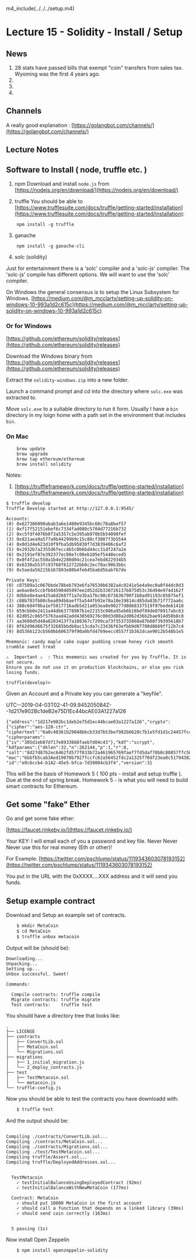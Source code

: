 
m4_include(../../../setup.m4)

Lecture 15 - Solidity - Install / Setup
==


News
--

1. 28 stats have passed bills that exempt "coin" transfers from sales tax.  Wyoming was the first 4 years ago.
2.
3.
4.


Channels
---
A really good explanation : [https://golangbot.com/channels/](https://golangbot.com/channels/)


Lecture Notes
--


## Software to Install ( node, truffle etc. )

1. npm
Download and install `node.js`
from [https://nodejs.org/en/download/](https://nodejs.org/en/download/)

2. truffle
You should be able to [https://www.trufflesuite.com/docs/truffle/getting-started/installation](https://www.trufflesuite.com/docs/truffle/getting-started/installation):
```
	npm install -g truffle
```

3. ganache
```
	npm install -g ganache-cli
```

4. solc (solidity)

Just for entertainment there is a 'solc' compiler and a 'solc-js' compiler.  The 'solc-js' compile 
has different options.  We will want to use the 'solc' compiler.

On Windows the general consensus is to setup the Linux Subsystem for Windows.
[https://medium.com/@m_mcclarty/setting-up-solidity-on-windows-10-993a1d2c615c](https://medium.com/@m_mcclarty/setting-up-solidity-on-windows-10-993a1d2c615c)

### Or for Windows
[https://github.com/ethereum/solidity/releases](https://github.com/ethereum/solidity/releases)

Download the Windows binary from [https://github.com/ethereum/solidity/releases](https://github.com/ethereum/solidity/releases)

Extract the `solidity-windows.zip` into a new folder.

Launch a command prompt and cd into the directory where `solc.exe` was extracted to.

Move `solc.exe` to a suitable directory to run it form.  Usually I have a `bin` directory in my loign home with 
a path set in the environment that includes `bin`.



### On Mac
```
	brew update
	brew upgrade
	brew tap ethereum/ethereum
	brew install solidity
```


Notes:
1. [https://truffleframework.com/docs/truffle/getting-started/installation](https://truffleframework.com/docs/truffle/getting-started/installation)



```
$ truffle develop
Truffle Develop started at http://127.0.0.1:9545/

Accounts:
(0) 0x627306090abab3a6e1400e9345bc60c78a8bef57
(1) 0xf17f52151ebef6c7334fad080c5704d77216b732
(2) 0xc5fdf4076b8f3a5357c5e395ab970b5b54098fef
(3) 0x821aea9a577a9b44299b9c15c88cf3087f3b5544
(4) 0x0d1d4e623d10f9fba5db95830f7d3839406c6af2
(5) 0x2932b7a2355d6fecc4b5c0b6bd44cc31df247a2e
(6) 0x2191ef87e392377ec08e7c08eb105ef5448eced5
(7) 0x0f4f2ac550a1b4e2280d04c21cea7ebd822934b5
(8) 0x6330a553fc93768f612722bb8c2ec78ac90b3bbc
(9) 0x5aeda56215b167893e80b4fe645ba6d5bab767de

Private Keys:
(0) c87509a1c067bbde78beb793e6fa76530b6382a4c0241e5e4a9ec0a0f44dc0d3
(1) ae6ae8e5ccbfb04590405997ee2d52d2b330726137b875053c36d94e974d162f
(2) 0dbbe8e4ae425a6d2687f1a7e3ba17bc98c673636790f1b8ad91193c05875ef1
(3) c88b703fb08cbea894b6aeff5a544fb92e78a18e19814cd85da83b71f772aa6c
(4) 388c684f0ba1ef5017716adb5d21a053ea8e90277d0868337519f97bede61418
(5) 659cbb0e2411a44db63778987b1e22153c086a95eb6b18bdf89de078917abc63
(6) 82d052c865f5763aad42add438569276c00d3d88a2d062d36b2bae914d58b8c8
(7) aa3680d5d48a8283413f7a108367c7299ca73f553735860a87b08f39395618b7
(8) 0f62d96d6675f32685bbdb8ac13cda7c23436f63efbb9d07700d8669ff12b7c4
(9) 8d5366123cb560bb606379f90a0bfd4769eecc0557f1b362dcae9012b548b1e5

Mnemonic: candy maple cake sugar pudding cream honey rich smooth crumble sweet treat

⚠️  Important ⚠️  : This mnemonic was created for you by Truffle. It is not secure.
Ensure you do not use it on production blockchains, or else you risk losing funds.

truffle(develop)>
```


Given an Account and a Private key you can generate a "keyfile".

UTC--2019-04-03T02-41-09.945205084Z--1d217e902Bc1deB2e75D1Ec44bcAE03A1227a126

```
{"address":"1d217e902bc1deb2e75d1ec44bcae03a1227a126","crypto":{"cipher":"aes-128-ctr",
"ciphertext":"6a0c48361b29048bbcb33d7b53bef982b6620c7b1e5fd1d1c24457fc4416f517",
"cipherparams":{"iv":"305d1eb07d717e8933668faeb7d04c43"},"kdf":"scrypt",
"kdfparams":{"dklen":32,"n":262144,"p":1,"r":8,
"salt":"8d27d87b2ec6462fd577f833b72a461965769faef7fd5daf70b0c80857ffc589"},
"mac":"6bbfb5cab3Aed19070b7927fccfc62a56452fdc2a1325f70df23ea8c51794382"},
"id":"e9c6ccb4-b1A2-45e5-bfca-7d39004cb3f4","version":3}
```


This will be the basis of Homework 5 ( 100 pts - install and setup truffle ).
Due at the end of spring break.  Homework 5 - is what you will need to build
smart contracts for Ethereum.


## Get some "fake" Ether

Go and get some fake ether:

[https://faucet.rinkeby.io/](https://faucet.rinkeby.io/)

Your KEY: I will email each of you a password and key file.  Never Never Never use
this for real money (Eth or other)!

For Example: [https://twitter.com/pschlump/status/1119343603078193152](https://twitter.com/pschlump/status/1119343603078193152)

You put in the URL with the 0xXXXX....XXX address and it will send you funds.

## Setup example contract


Download and Setup an example set of contracts.

```sh
	$ mkdir MetaCoin
	$ cd MetaCoin
	$ truffle unbox metacoin
```


Output will be (should be):

```
Downloading...
Unpacking...
Setting up...
Unbox successful. Sweet!

Commands:

  Compile contracts: truffle compile
  Migrate contracts: truffle migrate
  Test contracts:    truffle test
```

You should have a directory tree that looks like:

```
.
├── LICENSE
├── contracts
│   ├── ConvertLib.sol
│   ├── MetaCoin.sol
│   └── Migrations.sol
├── migrations
│   ├── 1_initial_migration.js
│   └── 2_deploy_contracts.js
├── test
│   ├── TestMetacoin.sol
│   └── metacoin.js
└── truffle-config.js
```

Now you should be able to test the contracts you have downloadd with:

```sh
	$ truffle test
```

And the output should be:

```

Compiling ./contracts/ConvertLib.sol...
Compiling ./contracts/MetaCoin.sol...
Compiling ./contracts/Migrations.sol...
Compiling ./test/TestMetacoin.sol...
Compiling truffle/Assert.sol...
Compiling truffle/DeployedAddresses.sol...


  TestMetacoin
    ✓ testInitialBalanceUsingDeployedContract (92ms)
    ✓ testInitialBalanceWithNewMetaCoin (177ms)

  Contract: MetaCoin
    ✓ should put 10000 MetaCoin in the first account
    ✓ should call a function that depends on a linked library (39ms)
    ✓ should send coin correctly (163ms)


  5 passing (1s)

```


Now install Open Zeppelin 

```sh
	$ npm install openzeppelin-solidity
```
